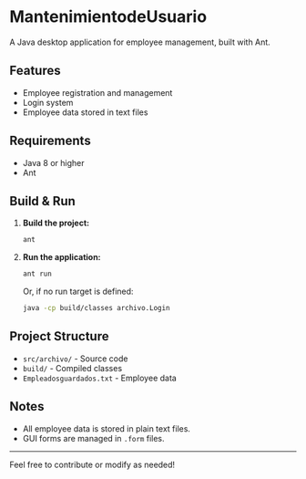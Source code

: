 # MantenimientodeUsuario

A Java desktop application for employee management, built with Ant.

## Features
- Employee registration and management
- Login system
- Employee data stored in text files

## Requirements
- Java 8 or higher
- Ant

## Build & Run

1. **Build the project:**
   ```bash
   ant
   ```
2. **Run the application:**
   ```bash
   ant run
   ```
   Or, if no run target is defined:
   ```bash
   java -cp build/classes archivo.Login
   ```

## Project Structure
- `src/archivo/` - Source code
- `build/` - Compiled classes
- `Empleadosguardados.txt` - Employee data

## Notes
- All employee data is stored in plain text files.
- GUI forms are managed in `.form` files.

---
Feel free to contribute or modify as needed!

